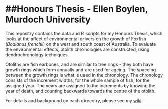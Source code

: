##Honours Thesis - Ellen Boylen, Murdoch University
===============

This repositry contains the data and R scripts for my Honours Thesis, which looks at the affect of environmental drivers on the growth of Foxfish (_Bodianus frenchii_) on the west and south coast of Australia. To evaluate the environmental effects, otolith chronologies are constructed, using dendrochronology techniques.

Otoliths are fish earbones, and are similar to tree rings - they both have growth rings which form annually and are used for ageing. The spaceing between the growth rings is what is used in the chronology. The chronology consists of the increment widths, for the whole sample of fish, for the assigned year. The years are assigned to the increments by knowing the year of death, and counting backwards towards the centre of the otolith. 

For details and background on each direcotry, please see my [wiki](https://github.com/emboylen/EBHonoursThesis/wiki "EBHonoursThesis Wiki")
